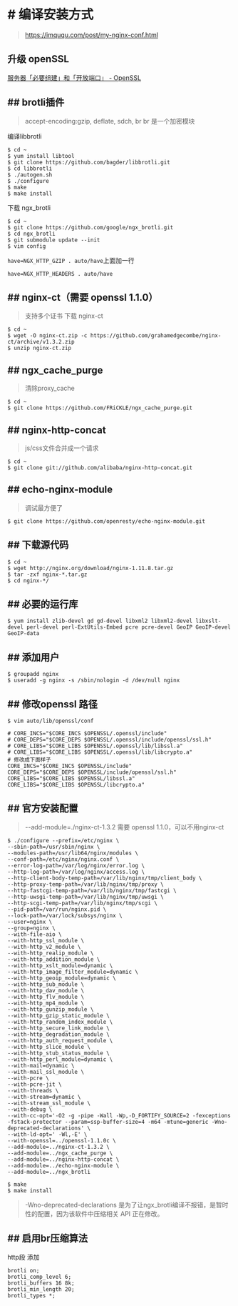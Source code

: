# # 编译安装方式
> https://imququ.com/post/my-nginx-conf.html

## 升级 openSSL

[服务器「必要组建」和「开放端口」 - OpenSSL](chapter-started/服务器「必要组建」和「开放端口」.md)


## ## brotli插件
> accept-encoding:gzip, deflate, sdch, br
> br 是一个加密模块

编译libbrotli
```
$ cd ~
$ yum install libtool
$ git clone https://github.com/bagder/libbrotli.git
$ cd libbrotli
$ ./autogen.sh
$ ./configure
$ make
$ make install
```
下载 ngx_brotli
```
$ cd ~
$ git clone https://github.com/google/ngx_brotli.git
$ cd ngx_brotli
$ git submodule update --init
$ vim config
```
`have=NGX_HTTP_GZIP . auto/have`上面加一行
```
have=NGX_HTTP_HEADERS . auto/have
```
## ## nginx-ct（需要 openssl 1.1.0）
> 支持多个证书
下载 nginx-ct

```
$ cd ~
$ wget -O nginx-ct.zip -c https://github.com/grahamedgecombe/nginx-ct/archive/v1.3.2.zip
$ unzip nginx-ct.zip
```

## ## ngx_cache_purge
> 清除proxy_cache

```
$ cd ~
$ git clone https://github.com/FRiCKLE/ngx_cache_purge.git
```

## ## nginx-http-concat
> js/css文件合并成一个请求

```
$ cd ~
$ git clone git://github.com/alibaba/nginx-http-concat.git
```
## ## echo-nginx-module
> 调试最方便了

```
$ git clone https://github.com/openresty/echo-nginx-module.git
```

## ## 下载源代码
```
$ cd ~
$ wget http://nginx.org/download/nginx-1.11.8.tar.gz
$ tar -zxf nginx-*.tar.gz
$ cd nginx-*/
```

## ## 必要的运行库
```
$ yum install zlib-devel gd gd-devel libxml2 libxml2-devel libxslt-devel perl-devel perl-ExtUtils-Embed pcre pcre-devel GeoIP GeoIP-devel GeoIP-data
```
## ## 添加用户
```
$ groupadd nginx
$ useradd -g nginx -s /sbin/nologin -d /dev/null nginx
```
## ## 修改openssl 路径
```
$ vim auto/lib/openssl/conf
```
```
# CORE_INCS="$CORE_INCS $OPENSSL/.openssl/include"
# CORE_DEPS="$CORE_DEPS $OPENSSL/.openssl/include/openssl/ssl.h"
# CORE_LIBS="$CORE_LIBS $OPENSSL/.openssl/lib/libssl.a"
# CORE_LIBS="$CORE_LIBS $OPENSSL/.openssl/lib/libcrypto.a"
# 修改成下面样子
CORE_INCS="$CORE_INCS $OPENSSL/include"
CORE_DEPS="$CORE_DEPS $OPENSSL/include/openssl/ssl.h"
CORE_LIBS="$CORE_LIBS $OPENSSL/libssl.a"
CORE_LIBS="$CORE_LIBS $OPENSSL/libcrypto.a"
```
## ## 官方安装配置
> --add-module=./nginx-ct-1.3.2 需要 openssl 1.1.0，可以不用nginx-ct

```
$ ./configure --prefix=/etc/nginx \
--sbin-path=/usr/sbin/nginx \
--modules-path=/usr/lib64/nginx/modules \
--conf-path=/etc/nginx/nginx.conf \
--error-log-path=/var/log/nginx/error.log \
--http-log-path=/var/log/nginx/access.log \
--http-client-body-temp-path=/var/lib/nginx/tmp/client_body \
--http-proxy-temp-path=/var/lib/nginx/tmp/proxy \
--http-fastcgi-temp-path=/var/lib/nginx/tmp/fastcgi \
--http-uwsgi-temp-path=/var/lib/nginx/tmp/uwsgi \
--http-scgi-temp-path=/var/lib/nginx/tmp/scgi \
--pid-path=/var/run/nginx.pid \
--lock-path=/var/lock/subsys/nginx \
--user=nginx \
--group=nginx \
--with-file-aio \
--with-http_ssl_module \
--with-http_v2_module \
--with-http_realip_module \
--with-http_addition_module \
--with-http_xslt_module=dynamic \
--with-http_image_filter_module=dynamic \
--with-http_geoip_module=dynamic \
--with-http_sub_module \
--with-http_dav_module \
--with-http_flv_module \
--with-http_mp4_module \
--with-http_gunzip_module \
--with-http_gzip_static_module \
--with-http_random_index_module \
--with-http_secure_link_module \
--with-http_degradation_module \
--with-http_auth_request_module \
--with-http_slice_module \
--with-http_stub_status_module \
--with-http_perl_module=dynamic \
--with-mail=dynamic \
--with-mail_ssl_module \
--with-pcre \
--with-pcre-jit \
--with-threads \
--with-stream=dynamic \
--with-stream_ssl_module \
--with-debug \
--with-cc-opt='-O2 -g -pipe -Wall -Wp,-D_FORTIFY_SOURCE=2 -fexceptions -fstack-protector --param=ssp-buffer-size=4 -m64 -mtune=generic -Wno-deprecated-declarations' \
--with-ld-opt=' -Wl,-E' \
--with-openssl=../openssl-1.1.0c \
--add-module=../nginx-ct-1.3.2 \
--add-module=../ngx_cache_purge \
--add-module=../nginx-http-concat \
--add-module=../echo-nginx-module \
--add-module=../ngx_brotli

$ make
$ make install
```
> -Wno-deprecated-declarations 是为了让ngx_brotli编译不报错，是暂时性的配置，因为该软件中压缩相关 API 正在修改。

## ## 启用br压缩算法
http段 添加
```
brotli on;
brotli_comp_level 6;
brotli_buffers 16 8k;
brotli_min_length 20;
brotli_types *;
```